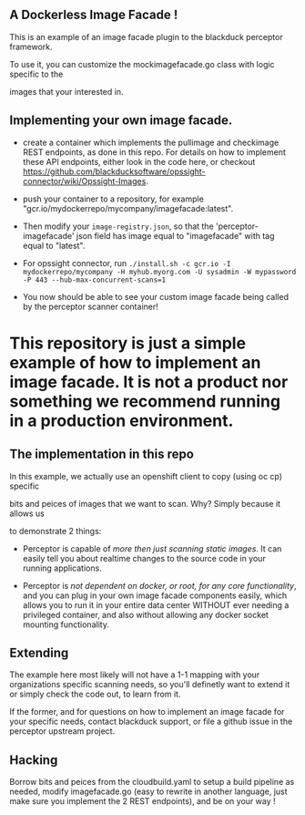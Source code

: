 ## A Dockerless Image Facade !

This is an example of an image facade plugin to the blackduck perceptor framework.

To use it, you can customize the mockimagefacade.go class with logic specific to the

images that your interested in.

## Implementing your own image facade.

- create a container which implements the pullimage and checkimage REST endpoints, as done in this repo.  For details on how to implement these API endpoints, either look in the code here, or checkout https://github.com/blackducksoftware/opssight-connector/wiki/Opssight-Images. 

- push your container to a repository, for example "gcr.io/mydockerrepo/mycompany/imagefacade:latest".

- Then modify your `image-registry.json`, so that the 'perceptor-imagefacade' json field has image equal to "imagefacade" with tag equal to "latest".

- For opssight connector, run `./install.sh -c gcr.io -I mydockerrepo/mycompany -H myhub.myorg.com -U sysadmin -W mypassword -P 443 --hub-max-concurrent-scans=1`

- You now should be able to see your custom image facade being called by the perceptor scanner container!

# This repository is just a simple example of how to implement an image facade.  It is not a product nor something we recommend running in a production environment.

## The implementation in this repo

In this example, we actually use an openshift client to copy (using oc cp) specific

bits and peices of images that we want to scan.  Why?  Simply because it allows us

to demonstrate 2 things:

- Perceptor is capable of *more then just scanning static images*.  It can easily tell you about
realtime changes to the source code in your running applications.

- Perceptor is *not dependent on docker, or root, for any core functionality*, and you can plug in your
own image facade components easily, which allows you to run it in your entire data center WITHOUT
ever needing a privileged container, and also without allowing any docker socket mounting functionality.

## Extending

The example here most likely will not have a 1-1 mapping with your organizations specific scanning
needs, so you'll definetly want to extend it or simply check the code out, to learn from it.

If the former, and for questions on how to implement an image facade for your specific needs, contact blackduck support, or file a github
issue in the perceptor upstream project.

## Hacking

Borrow bits and peices from the cloudbuild.yaml to setup a build pipeline as needed, modify imagefacade.go (easy to rewrite in another language, just make sure you implement the 2 REST endpoints), and be on your way !
